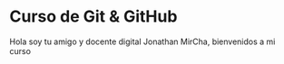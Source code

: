 # Curso de Git & GitHub

Hola soy tu amigo y docente digital Jonathan MirCha, bienvenidos a mi curso